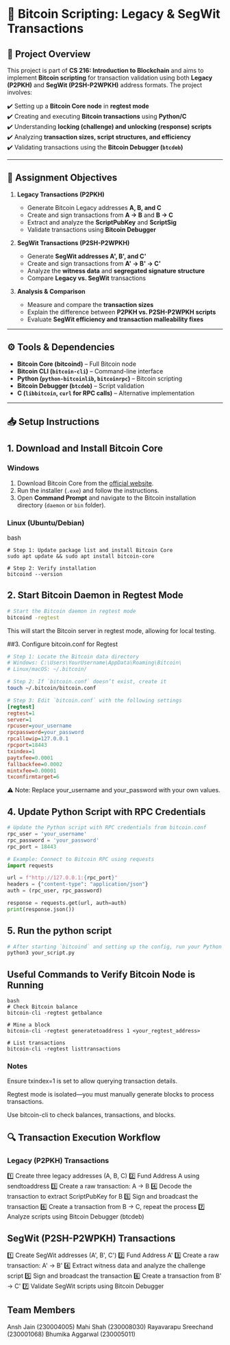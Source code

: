 # 🔗 Bitcoin Scripting: Legacy & SegWit Transactions  

## 📌 Project Overview  
This project is part of **CS 216: Introduction to Blockchain** and aims to implement **Bitcoin scripting** for transaction validation using both **Legacy (P2PKH)** and **SegWit (P2SH-P2WPKH)** address formats. The project involves:  

✔️ Setting up a **Bitcoin Core node** in **regtest mode**  
✔️ Creating and executing **Bitcoin transactions** using **Python/C**  
✔️ Understanding **locking (challenge) and unlocking (response) scripts**  
✔️ Analyzing **transaction sizes, script structures, and efficiency**  
✔️ Validating transactions using the **Bitcoin Debugger (`btcdeb`)**  

---

## 🎯 Assignment Objectives  
1. **Legacy Transactions (P2PKH)**  
   - Generate Bitcoin Legacy addresses **A, B, and C**  
   - Create and sign transactions from **A → B** and **B → C**  
   - Extract and analyze the **ScriptPubKey** and **ScriptSig**  
   - Validate transactions using **Bitcoin Debugger**  

2. **SegWit Transactions (P2SH-P2WPKH)**  
   - Generate **SegWit addresses A', B', and C'**  
   - Create and sign transactions from **A' → B' → C'**  
   - Analyze the **witness data** and **segregated signature structure**  
   - Compare **Legacy vs. SegWit** transactions  

3. **Analysis & Comparison**  
   - Measure and compare the **transaction sizes**  
   - Explain the difference between **P2PKH vs. P2SH-P2WPKH scripts**  
   - Evaluate **SegWit efficiency and transaction malleability fixes**  

---

## ⚙️ Tools & Dependencies  
- **Bitcoin Core (bitcoind)** – Full Bitcoin node  
- **Bitcoin CLI (`bitcoin-cli`)** – Command-line interface  
- **Python (`python-bitcoinlib`, `bitcoinrpc`)** – Bitcoin scripting  
- **Bitcoin Debugger (`btcdeb`)** – Script validation  
- **C (`libbitcoin`, `curl` for RPC calls)** – Alternative implementation  

---

## 📥 Setup Instructions  
##  1. Download and Install Bitcoin Core  

### Windows  
1. Download Bitcoin Core from the [official website](https://bitcoincore.org/en/download/).  
2. Run the installer (`.exe`) and follow the instructions.  
3. Open **Command Prompt** and navigate to the Bitcoin installation directory (`daemon` or `bin` folder).  

### Linux (Ubuntu/Debian)
bash
```
# Step 1: Update package list and install Bitcoin Core
sudo apt update && sudo apt install bitcoin-core

# Step 2: Verify installation
bitcoind --version
```

## 2. Start Bitcoin Daemon in Regtest Mode
```bash
# Start the Bitcoin daemon in regtest mode
bitcoind -regtest
```
This will start the Bitcoin server in regtest mode, allowing for local testing.

##3. Configure bitcoin.conf for Regtest
```bash
# Step 1: Locate the Bitcoin data directory
# Windows: C:\Users\YourUsername\AppData\Roaming\Bitcoin\
# Linux/macOS: ~/.bitcoin/

# Step 2: If `bitcoin.conf` doesn’t exist, create it
touch ~/.bitcoin/bitcoin.conf
```
```ini
# Step 3: Edit `bitcoin.conf` with the following settings
[regtest]
regtest=1
server=1
rpcuser=your_username
rpcpassword=your_password
rpcallowip=127.0.0.1
rpcport=18443
txindex=1
paytxfee=0.0001
fallbackfee=0.0002
mintxfee=0.00001
txconfirmtarget=6
```
⚠️ Note: Replace your_username and your_password with your own values.

## 4. Update Python Script with RPC Credentials
```python
# Update the Python script with RPC credentials from bitcoin.conf
rpc_user = 'your_username'
rpc_password = 'your_password'
rpc_port = 18443

# Example: Connect to Bitcoin RPC using requests
import requests

url = f"http://127.0.0.1:{rpc_port}"
headers = {"content-type": "application/json"}
auth = (rpc_user, rpc_password)

response = requests.get(url, auth=auth)
print(response.json())
```

## 5. Run the python script 
```bash
# After starting `bitcoind` and setting up the config, run your Python script
python3 your_script.py
```

## Useful Commands to Verify Bitcoin Node is Running
```
bash
# Check Bitcoin balance
bitcoin-cli -regtest getbalance

# Mine a block
bitcoin-cli -regtest generatetoaddress 1 <your_regtest_address>

# List transactions
bitcoin-cli -regtest listtransactions
```
### Notes
Ensure txindex=1 is set to allow querying transaction details.

Regtest mode is isolated—you must manually generate blocks to process transactions.

Use bitcoin-cli to check balances, transactions, and blocks.

## 🔍 Transaction Execution Workflow
###  Legacy (P2PKH) Transactions
1️⃣ Create three legacy addresses (A, B, C)
2️⃣ Fund Address A using sendtoaddress
3️⃣ Create a raw transaction: A → B
4️⃣ Decode the transaction to extract ScriptPubKey for B
5️⃣ Sign and broadcast the transaction
6️⃣ Create a transaction from B → C, repeat the process
7️⃣ Analyze scripts using Bitcoin Debugger (btcdeb)

## SegWit (P2SH-P2WPKH) Transactions
1️⃣ Create SegWit addresses (A', B', C')
2️⃣ Fund Address A'
3️⃣ Create a raw transaction: A' → B'
4️⃣ Extract witness data and analyze the challenge script
5️⃣ Sign and broadcast the transaction
6️⃣ Create a transaction from B' → C'
7️⃣ Validate SegWit scripts using Bitcoin Debugger



## Team Members
Ansh Jain (230004005)
Mahi Shah (230008030)
Rayavarapu Sreechand (230001068)
Bhumika Aggarwal (230005011)










